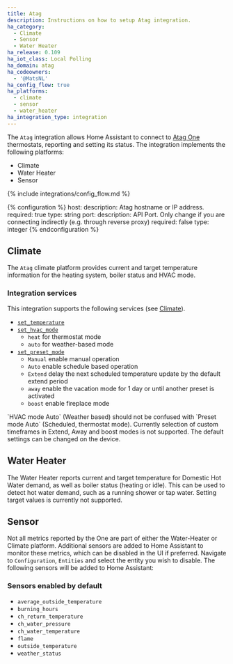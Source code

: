 ```yaml
---
title: Atag
description: Instructions on how to setup Atag integration.
ha_category:
  - Climate
  - Sensor
  - Water Heater
ha_release: 0.109
ha_iot_class: Local Polling
ha_domain: atag
ha_codeowners:
  - '@MatsNL'
ha_config_flow: true
ha_platforms:
  - climate
  - sensor
  - water_heater
ha_integration_type: integration
---
```


The `Atag` integration allows Home Assistant to connect to [Atag One](https://atag-one.com) thermostats, reporting and setting its status.
The integration implements the following platforms:

- Climate
- Water Heater
- Sensor

{% include integrations/config_flow.md %}

{% configuration %}
host:
  description: Atag hostname or IP address.
  required: true
  type: string
port:
  description: API Port. Only change if you are connecting indirectly (e.g. through reverse proxy)
  required: false
  type: integer
{% endconfiguration %}

## Climate

The `Atag` climate platform provides current and target temperature information for the heating system, boiler status and HVAC mode.

### Integration services

This integration supports the following services (see [Climate](/integrations/climate/)).

- [`set_temperature`](/integrations/climate/#service-climateset_temperature)
- [`set_hvac_mode`](/integrations/climate/#service-climateset_hvac_mode)
  - `heat` for thermostat mode
  - `auto` for weather-based mode
- [`set_preset_mode`](/integrations/climate/#service-climateset_preset_mode)
  - `Manual` enable manual operation
  - `Auto` enable schedule based operation
  - `Extend` delay the next scheduled temperature update by the default extend period
  - `away` enable the vacation mode for 1 day or until another preset is activated
  - `boost` enable fireplace mode

<div class='note'>
`HVAC mode Auto` (Weather based) should not be confused with `Preset mode Auto` (Scheduled, thermostat mode).
Currently selection of custom timeframes in Extend, Away and boost modes is not supported. The default settings can be changed on the device.
</div>

## Water Heater

The Water Heater reports current and target temperature for Domestic Hot Water demand, as well as boiler status (heating or idle). This can be used to detect hot water demand, such as a running shower or tap water.
Setting target values is currently not supported.

## Sensor

Not all metrics reported by the One are part of either the Water-Heater or Climate platform. Additional sensors are added to Home Assistant to monitor these metrics, which can be disabled in the UI if preferred. Navigate to `Configuration`, `Entities` and select the entity you wish to disable.
The following sensors will be added to Home Assistant:

### Sensors enabled by default

- `average_outside_temperature`
- `burning_hours`
- `ch_return_temperature`
- `ch_water_pressure`
- `ch_water_temperature`
- `flame`
- `outside_temperature`
- `weather_status`
